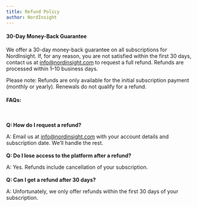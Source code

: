 ```yaml
---
title: Refund Policy
author: NordInsight
---
```


#### 30-Day Money-Back Guarantee

We offer a 30-day money-back guarantee on all subscriptions for NordInsight. If, for any reason, you are not satisfied within the first 30 days, contact us at [info@nordinsight.com](mailto:info@nordinsight.com) to request a full refund. Refunds are processed within 1–10 business days.

Please note: Refunds are only available for the initial subscription payment (monthly or yearly). Renewals do not qualify for a refund.

#### FAQs:

<br>

**Q: How do I request a refund?**

A: Email us at [info@nordinsight.com](mailto:info@nordinsight.com) with your account details and subscription date. We’ll handle the rest.
<br><br>
**Q: Do I lose access to the platform after a refund?**

A: Yes. Refunds include cancellation of your subscription.
<br><br>
**Q: Can I get a refund after 30 days?**

A: Unfortunately, we only offer refunds within the first 30 days of your subscription.
